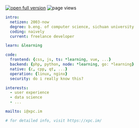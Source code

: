 [![open full version](https://badgen.net/badge/open/full%20version/27D5AC)](https://xpc.im/)
![page views](https://komarev.com/ghpvc/?username=xiaopc&color=brightgreen&label=page%20views)

```yaml
intro:
  netizen: 2003-now
  degree: b.eng. of computer science, sichuan university
  coding: naively
  current: freelance developer

learn: &learning

code:
  frontend: {css, js, ts: *learning, vue, ...}
  backend: {php, python, node: *learning, go: *learning}
  native: {c, cpp, qt, ...}
  operation: {linux, nginx}
  security: do i really know this?

interests:
  - user experience
  - data science
  - ...

mailto: i@xpc.im

# for detailed info, visit https://xpc.im/
```
